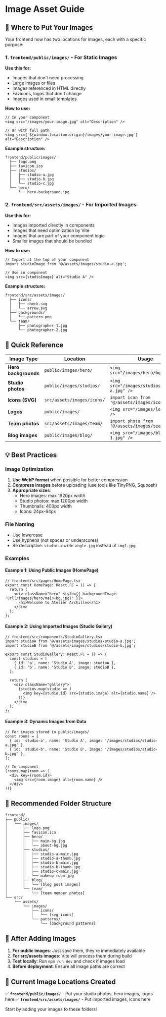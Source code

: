 # Image Asset Guide

## 📁 Where to Put Your Images

Your frontend now has two locations for images, each with a specific purpose:

### 1. `frontend/public/images/` - For Static Images
**Use this for:**
- Images that don't need processing
- Large images or files
- Images referenced in HTML directly
- Favicons, logos that don't change
- Images used in email templates

**How to use:**
```tsx
// In your component
<img src="/images/your-image.jpg" alt="Description" />

// Or with full path
<img src={`${window.location.origin}/images/your-image.jpg`} alt="Description" />
```

**Example structure:**
```
frontend/public/images/
  ├── logo.png
  ├── favicon.ico
  ├── studios/
  │   ├── studio-a.jpg
  │   ├── studio-b.jpg
  │   └── studio-c.jpg
  └── hero/
      └── hero-background.jpg
```

### 2. `frontend/src/assets/images/` - For Imported Images
**Use this for:**
- Images imported directly in components
- Images that need optimization by Vite
- Images that are part of your component logic
- Smaller images that should be bundled

**How to use:**
```tsx
// Import at the top of your component
import studioImage from '@/assets/images/studio-a.jpg';

// Use in component
<img src={studioImage} alt="Studio A" />
```

**Example structure:**
```
frontend/src/assets/images/
  ├── icons/
  │   ├── check.svg
  │   └── arrow.svg
  ├── backgrounds/
  │   └── pattern.png
  └── team/
      ├── photographer-1.jpg
      └── photographer-2.jpg
```

## 🎯 Quick Reference

| Image Type | Location | Usage |
|------------|----------|-------|
| **Hero backgrounds** | `public/images/hero/` | `<img src="/images/hero/bg.jpg" />` |
| **Studio photos** | `public/images/studios/` | `<img src="/images/studios/studio-a.jpg" />` |
| **Icons (SVG)** | `src/assets/images/icons/` | `import icon from '@/assets/images/icons/...'` |
| **Logos** | `public/images/` | `<img src="/images/logo.png" />` |
| **Team photos** | `src/assets/images/team/` | `import photo from '@/assets/images/team/...'` |
| **Blog images** | `public/images/blog/` | `<img src="/images/blog/post-1.jpg" />` |

## 💡 Best Practices

### Image Optimization
1. **Use WebP format** when possible for better compression
2. **Compress images** before uploading (use tools like TinyPNG, Squoosh)
3. **Appropriate sizes**:
   - Hero images: max 1920px width
   - Studio photos: max 1200px width
   - Thumbnails: 400px width
   - Icons: 24px-64px

### File Naming
- Use lowercase
- Use hyphens (not spaces or underscores)
- Be descriptive: `studio-a-wide-angle.jpg` instead of `img1.jpg`

### Examples

#### Example 1: Using Public Images (HomePage)
```tsx
// frontend/src/pages/HomePage.tsx
export const HomePage: React.FC = () => {
  return (
    <div className="hero" style={{ backgroundImage: 'url(/images/hero/main-bg.jpg)' }}>
      <h1>Welcome to Atelier Archilles</h1>
    </div>
  );
};
```

#### Example 2: Using Imported Images (Studio Gallery)
```tsx
// frontend/src/components/StudioGallery.tsx
import studioA from '@/assets/images/studios/studio-a.jpg';
import studioB from '@/assets/images/studios/studio-b.jpg';

export const StudioGallery: React.FC = () => {
  const studios = [
    { id: 'a', name: 'Studio A', image: studioA },
    { id: 'b', name: 'Studio B', image: studioB },
  ];

  return (
    <div className="gallery">
      {studios.map(studio => (
        <img key={studio.id} src={studio.image} alt={studio.name} />
      ))}
    </div>
  );
};
```

#### Example 3: Dynamic Images from Data
```tsx
// For images stored in public/images/
const rooms = [
  { id: 'studio-a', name: 'Studio A', image: '/images/studios/studio-a.jpg' },
  { id: 'studio-b', name: 'Studio B', image: '/images/studios/studio-b.jpg' },
];

// In component
{rooms.map(room => (
  <div key={room.id}>
    <img src={room.image} alt={room.name} />
  </div>
))}
```

## 📝 Recommended Folder Structure

```
frontend/
├── public/
│   └── images/
│       ├── logo.png
│       ├── favicon.ico
│       ├── hero/
│       │   ├── main-bg.jpg
│       │   └── about-bg.jpg
│       ├── studios/
│       │   ├── studio-a-main.jpg
│       │   ├── studio-a-thumb.jpg
│       │   ├── studio-b-main.jpg
│       │   ├── studio-b-thumb.jpg
│       │   ├── studio-c-main.jpg
│       │   └── makeup-room.jpg
│       ├── blog/
│       │   └── [blog post images]
│       └── team/
│           └── [team member photos]
└── src/
    └── assets/
        └── images/
            ├── icons/
            │   └── [svg icons]
            └── patterns/
                └── [background patterns]
```

## 🚀 After Adding Images

1. **For public images**: Just save them, they're immediately available
2. **For src/assets images**: Vite will process them during build
3. **Test locally**: Run `npm run dev` and check if images load
4. **Before deployment**: Ensure all image paths are correct

## 📌 Current Image Locations Created

✅ **`frontend/public/images/`** - Put your studio photos, hero images, logos here
✅ **`frontend/src/assets/images/`** - Put imported images, icons here

Start by adding your images to these folders!

